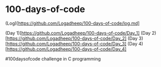 # 100-days-of-code


(Log)[https://github.com/Logadheep/100-days-of-code/log.md]


(Day 1)[https://github.com/Logadheep/100-days-of-code/Day_1] (Day 2)[https://github.com/Logadheep/100-days-of-code/Day_2] (Day 3)[https://github.com/Logadheep/100-days-of-code/Day_3] (Day 4)[https://github.com/Logadheep/100-days-of-code/Day_4]

#100daysofcode challenge in C programming
